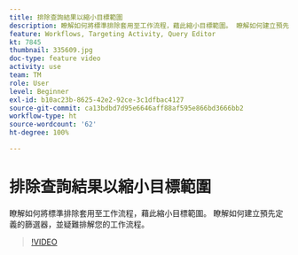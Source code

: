 ```yaml
---
title: 排除查詢結果以縮小目標範圍
description: 瞭解如何將標準排除套用至工作流程，藉此縮小目標範圍。 瞭解如何建立預先定義的篩選器，並疑難排解您的工作流程。
feature: Workflows, Targeting Activity, Query Editor
kt: 7845
thumbnail: 335609.jpg
doc-type: feature video
activity: use
team: TM
role: User
level: Beginner
exl-id: b10ac23b-8625-42e2-92ce-3c1dfbac4127
source-git-commit: ca13bdbd7d95e6646aff88af595e866bd3666bb2
workflow-type: ht
source-wordcount: '62'
ht-degree: 100%

---
```


# 排除查詢結果以縮小目標範圍

瞭解如何將標準排除套用至工作流程，藉此縮小目標範圍。 瞭解如何建立預先定義的篩選器，並疑難排解您的工作流程。

>[!VIDEO](https://video.tv.adobe.com/v/335609?quality=12)
